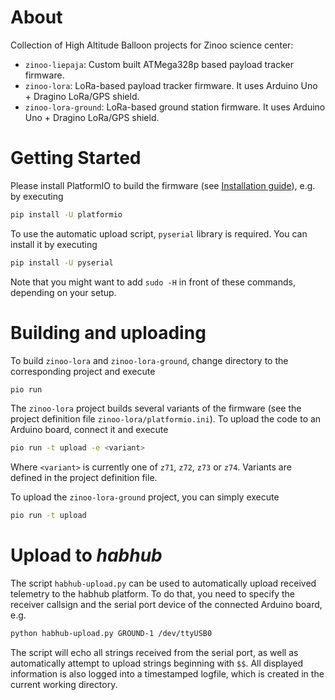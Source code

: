 # About

Collection of High Altitude Balloon projects for Zinoo science center:

 * `zinoo-liepaja`: Custom built ATMega328p based payload tracker firmware.
 * `zinoo-lora`: LoRa-based payload tracker firmware. It uses Arduino Uno + Dragino LoRa/GPS shield.
 * `zinoo-lora-ground`: LoRa-based ground station firmware. It uses Arduino Uno + Dragino LoRa/GPS shield.

# Getting Started

Please install PlatformIO to build the firmware (see [Installation guide](http://docs.platformio.org/en/latest/installation.html)), e.g. by executing

```bash
pip install -U platformio
```

To use the automatic upload script, `pyserial` library is required. You can install it by executing

```bash
pip install -U pyserial
```

Note that you might want to add `sudo -H` in front of these commands, depending on your setup.

# Building and uploading

To build `zinoo-lora` and `zinoo-lora-ground`, change directory to the corresponding project and execute

```bash
pio run
```

The `zinoo-lora` project builds several variants of the firmware (see the project definition file `zinoo-lora/platformio.ini`). To upload the code to an Arduino board, connect it and execute 

```bash
pio run -t upload -e <variant>
```

Where `<variant>` is currently one of `z71`, `z72`, `z73` or `z74`. Variants are defined in the project definition file.

To upload the `zinoo-lora-ground` project, you can simply execute

```bash
pio run -t upload
```

# Upload to *habhub*

The script `habhub-upload.py` can be used to automatically upload received telemetry to the habhub platform. To do that, you need to specify the receiver callsign and the serial port device of the connected Arduino board, e.g.

```bash
python habhub-upload.py GROUND-1 /dev/ttyUSB0
```

The script will echo all strings received from the serial port, as well as automatically attempt to upload strings beginning with `$$`. All displayed information is also logged into a timestamped logfile, which is created in the current working directory.
